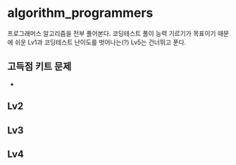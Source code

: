 # algorithm_programmers
프로그래머스 알고리즘을 전부 풀어본다. 코딩테스트 풀이 능력 기르기가 목표이기 때문에 쉬운 Lv1과 코딩테스트 난이도를 벗어나는(?) Lv5는 건너뛰고 푼다.



## 고득점 키트 문제

- 

## Lv2



## Lv3



## Lv4

